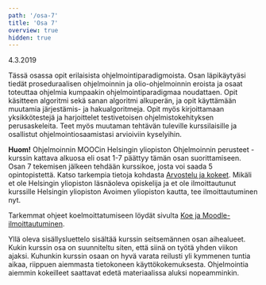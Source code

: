 ```yaml
---
path: '/osa-7'
title: 'Osa 7'
overview: true
hidden: true
---
```


<deadline>4.3.2019</deadline>

Tässä osassa opit erilaisista ohjelmointiparadigmoista. Osan läpikäytyäsi tiedät proseduraalisen ohjelmoinnin ja olio-ohjelmoinnin eroista ja osaat toteuttaa ohjelmia kumpaakin ohjelmointiparadigmaa noudattaen. Opit käsitteen algoritmi sekä sanan algoritmi alkuperän, ja opit käyttämään muutamia järjestämis- ja hakualgoritmeja. Opit myös kirjoittamaan yksikkötestejä ja harjoittelet testivetoisen ohjelmistokehityksen perusaskeleita. Teet myös muutaman tehtävän tuleville kurssilaisille ja osallistut ohjelmointiosaamistasi arvioiviin kyselyihin.

**Huom!** Ohjelmoinnin MOOCin Helsingin yliopiston Ohjelmoinnin perusteet -kurssin kattava alkuosa eli osat 1-7 päättyy tämän osan suorittamiseen. Osan 7 tekemisen jälkeen tehdään kurssikoe, josta voi saada 5 opintopistettä. Katso tarkempia tietoja kohdasta [Arvostelu ja kokeet](/arvostelu-ja-kokeet). Mikäli et ole Helsingin yliopiston läsnäoleva opiskelija ja et ole ilmoittautunut kurssille Helsingin yliopiston Avoimen yliopiston kautta, tee ilmoittautuminen nyt.

Tarkemmat ohjeet koelmoittatumiseen löydät sivulta [Koe ja Moodle-ilmoittautuminen](/koe-ja-moodle-ilmoittautuminen).

<please-login></please-login>

<pages-in-this-section></pages-in-this-section>

Yllä oleva sisällysluettelo sisältää kurssin seitsemännen osan aihealueet. Kukin kurssin osa on suunniteltu siten, että siinä on työtä yhden viikon ajaksi. Kuhunkin kurssin osaan on hyvä varata reilusti yli kymmenen tuntia aikaa, riippuen aiemmasta tietokoneen käyttökokemuksesta. Ohjelmointia aiemmin kokeilleet saattavat edetä materiaalissa aluksi nopeamminkin.


<exercises-in-this-section></exercises-in-this-section>
